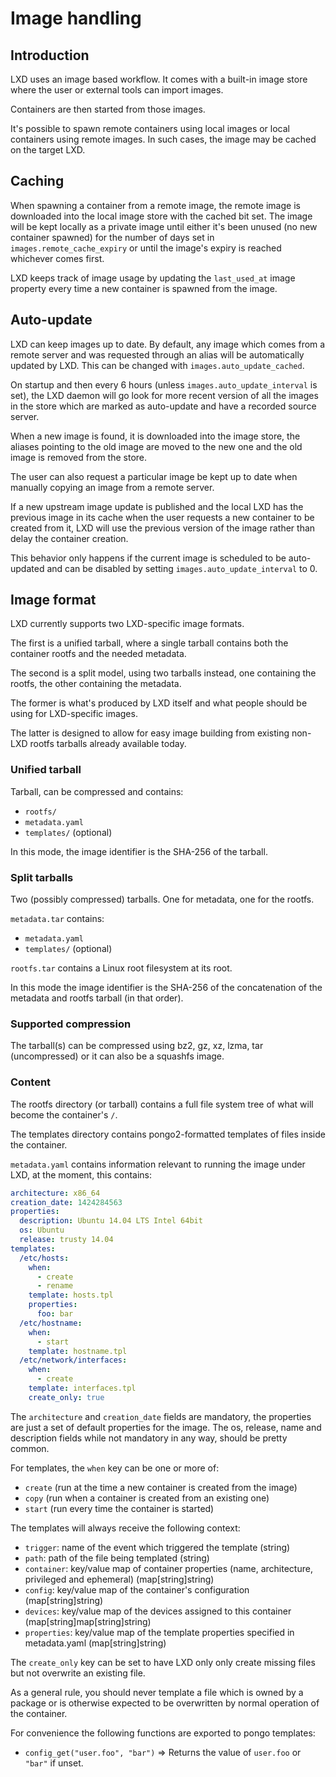 # Image handling
## Introduction
LXD uses an image based workflow. It comes with a built-in image store
where the user or external tools can import images.

Containers are then started from those images.

It's possible to spawn remote containers using local images or local
containers using remote images. In such cases, the image may be cached
on the target LXD.

## Caching
When spawning a container from a remote image, the remote image is
downloaded into the local image store with the cached bit set. The image
will be kept locally as a private image until either it's been unused
(no new container spawned) for the number of days set in
`images.remote_cache_expiry` or until the image's expiry is reached
whichever comes first.

LXD keeps track of image usage by updating the `last_used_at` image
property every time a new container is spawned from the image.

## Auto-update
LXD can keep images up to date. By default, any image which comes from a
remote server and was requested through an alias will be automatically
updated by LXD. This can be changed with `images.auto_update_cached`.

On startup and then every 6 hours (unless `images.auto_update_interval`
is set), the LXD daemon will go look for more recent version of all the
images in the store which are marked as auto-update and have a recorded
source server.

When a new image is found, it is downloaded into the image store, the
aliases pointing to the old image are moved to the new one and the old
image is removed from the store.

The user can also request a particular image be kept up to date when
manually copying an image from a remote server.


If a new upstream image update is published and the local LXD has the
previous image in its cache when the user requests a new container to be
created from it, LXD will use the previous version of the image rather
than delay the container creation.

This behavior only happens if the current image is scheduled to be
auto-updated and can be disabled by setting `images.auto_update_interval` to 0.

## Image format
LXD currently supports two LXD-specific image formats.

The first is a unified tarball, where a single tarball
contains both the container rootfs and the needed metadata.

The second is a split model, using two tarballs instead, one containing
the rootfs, the other containing the metadata.

The former is what's produced by LXD itself and what people should be
using for LXD-specific images.

The latter is designed to allow for easy image building from existing
non-LXD rootfs tarballs already available today.

### Unified tarball
Tarball, can be compressed and contains:

 - `rootfs/`
 - `metadata.yaml`
 - `templates/` (optional)

In this mode, the image identifier is the SHA-256 of the tarball.

### Split tarballs
Two (possibly compressed) tarballs. One for metadata, one for the rootfs.

`metadata.tar` contains:

 - `metadata.yaml`
 - `templates/` (optional)

`rootfs.tar` contains a Linux root filesystem at its root.

In this mode the image identifier is the SHA-256 of the concatenation of
the metadata and rootfs tarball (in that order).

### Supported compression
The tarball(s) can be compressed using bz2, gz, xz, lzma, tar (uncompressed) or
it can also be a squashfs image.

### Content
The rootfs directory (or tarball) contains a full file system tree of what will become the container's `/`.

The templates directory contains pongo2-formatted templates of files inside the container.

`metadata.yaml` contains information relevant to running the image under
LXD, at the moment, this contains:

```yaml
architecture: x86_64
creation_date: 1424284563
properties:
  description: Ubuntu 14.04 LTS Intel 64bit
  os: Ubuntu
  release: trusty 14.04
templates:
  /etc/hosts:
    when:
      - create
      - rename
    template: hosts.tpl
    properties:
      foo: bar
  /etc/hostname:
    when:
      - start
    template: hostname.tpl
  /etc/network/interfaces:
    when:
      - create
    template: interfaces.tpl
    create_only: true
```

The `architecture` and `creation_date` fields are mandatory, the properties
are just a set of default properties for the image. The os, release,
name and description fields while not mandatory in any way, should be
pretty common.

For templates, the `when` key can be one or more of:

 - `create` (run at the time a new container is created from the image)
 - `copy` (run when a container is created from an existing one)
 - `start` (run every time the container is started)

The templates will always receive the following context:

 - `trigger`: name of the event which triggered the template (string)
 - `path`: path of the file being templated (string)
 - `container`: key/value map of container properties (name, architecture, privileged and ephemeral) (map[string]string)
 - `config`: key/value map of the container's configuration (map[string]string)
 - `devices`: key/value map of the devices assigned to this container (map[string]map[string]string)
 - `properties`: key/value map of the template properties specified in metadata.yaml (map[string]string)

The `create_only` key can be set to have LXD only only create missing files but not overwrite an existing file.

As a general rule, you should never template a file which is owned by a
package or is otherwise expected to be overwritten by normal operation
of the container.

For convenience the following functions are exported to pongo templates:

 - `config_get("user.foo", "bar")` => Returns the value of `user.foo` or `"bar"` if unset.
